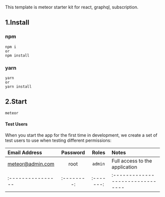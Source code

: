 This template is meteor starter kit for react, graphql, subscription.

## 1.Install

### npm

```
npm i
or
npm install
```

### yarn

```
yarn
or
yarn install
```

## 2.Start

```sh
meteor
```
#### Test Users

When you start the app for the first time in development, we create a set of test users to use when testing different permissions:

| Email Address | Password | Roles | Notes |
|:----------------|:--------:|:-------:|:-------------------------------|
| meteor@admin.com | root | `admin` | Full access to the application |
|:----------------|:--------:|:-------:|:-------------------------------|
